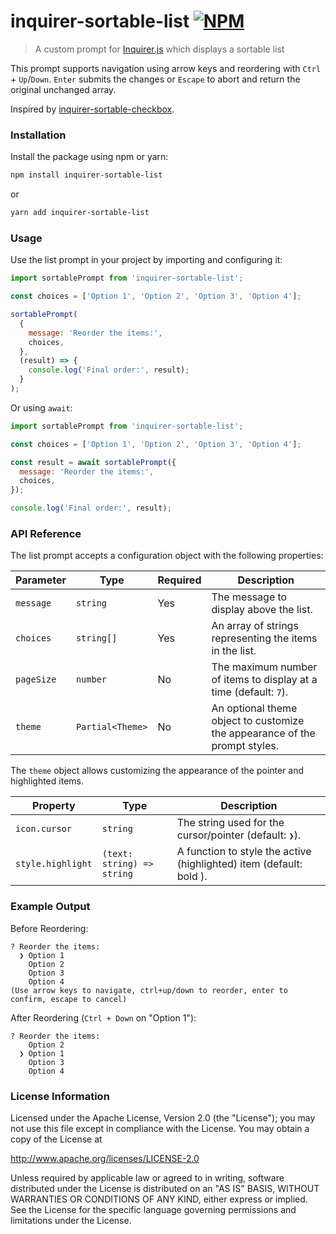# inquirer-sortable-list [![NPM](https://img.shields.io/npm/v/inquirer-sortable-list.svg?logo=npm)](https://www.npmjs.com/package/inquirer-sortable-list)
> A custom prompt for [Inquirer.js](https://github.com/SBoudrias/Inquirer.js) which displays a sortable list

This prompt supports navigation using arrow keys and reordering with `Ctrl` + `Up`/`Down`. `Enter` submits the changes or `Escape` to abort and return the original unchanged array.

Inspired by [inquirer-sortable-checkbox](https://github.com/th0r/inquirer-sortable-checkbox).

### Installation
Install the package using npm or yarn:

```bash
npm install inquirer-sortable-list
```

or

```bash
yarn add inquirer-sortable-list
```

### Usage

Use the list prompt in your project by importing and configuring it:

```javascript
import sortablePrompt from 'inquirer-sortable-list';

const choices = ['Option 1', 'Option 2', 'Option 3', 'Option 4'];

sortablePrompt(
  {
    message: 'Reorder the items:',
    choices,
  },
  (result) => {
    console.log('Final order:', result);
  }
);
```

Or using `await`:

```javascript
import sortablePrompt from 'inquirer-sortable-list';

const choices = ['Option 1', 'Option 2', 'Option 3', 'Option 4'];

const result = await sortablePrompt({
  message: 'Reorder the items:',
  choices,
});

console.log('Final order:', result);
```

### API Reference

The list prompt accepts a configuration object with the following properties:

| Parameter   | Type                | Required | Description                                                                 |
|-------------|---------------------|----------|-----------------------------------------------------------------------------|
| `message`   | `string`            | Yes      | The message to display above the list.                                      |
| `choices`   | `string[]`          | Yes      | An array of strings representing the items in the list.                     |
| `pageSize`  | `number`            | No       | The maximum number of items to display at a time (default: `7`).            |
| `theme`     | `Partial<Theme>`    | No       | An optional theme object to customize the appearance of the prompt styles.  |

The `theme` object allows customizing the appearance of the pointer and highlighted items.

| Property           | Type                          | Description                                                           |
|--------------------|-------------------------------|-----------------------------------------------------------------------|
| `icon.cursor`      | `string`                      | The string used for the cursor/pointer (default: `❯`).                |
| `style.highlight`  | `(text: string) => string`    | A function to style the active (highlighted) item (default: bold ).   |

### Example Output
Before Reordering:

```
? Reorder the items:
  ❯ Option 1
    Option 2
    Option 3
    Option 4
(Use arrow keys to navigate, ctrl+up/down to reorder, enter to confirm, escape to cancel)
```

After Reordering (`Ctrl + Down` on "Option 1"):
```
? Reorder the items:
    Option 2
  ❯ Option 1
    Option 3
    Option 4
```

### License Information

Licensed under the Apache License, Version 2.0 (the "License"); you may not use this file except in compliance with the License. You may obtain a copy of the License at

http://www.apache.org/licenses/LICENSE-2.0

Unless required by applicable law or agreed to in writing, software distributed under the License is distributed on an "AS IS" BASIS, WITHOUT WARRANTIES OR CONDITIONS OF ANY KIND, either express or implied. See the License for the specific language governing permissions and limitations under the License.

